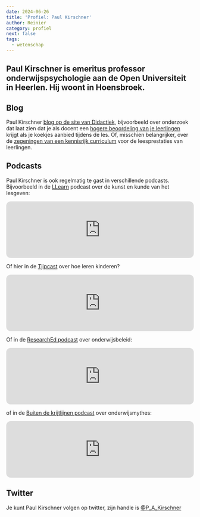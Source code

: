 ```yaml
---
date: 2024-06-26
title: 'Profiel: Paul Kirschner'
author: Reinier
category: profiel
next: false
tags:
  - wetenschap
---
```


Paul Kirschner is emeritus professor onderwijspsychologie aan de Open Universiteit in Heerlen. 
Hij woont in Hoensbroek.
---


## Blog
Paul Kirschner [blog op de site van Didactiek](https://didactiefonline.nl/blog/paul-kirschner), bijvoorbeeld over onderzoek dat laat zien dat je als docent een [hogere beoordeling van je leerlingen](https://didactiefonline.nl/blog/paul-kirschner/kirschner-ig-nobelprijs) krijgt als je koekjes aanbied tijdens de les. Of, misschien belangrijker, over de [zegeningen van een kennisrijk curriculum](https://didactiefonline.nl/blog/paul-kirschner/gaten-dichten-met-kennis) voor de leesprestaties van leerlingen.

## Podcasts

Paul Kirschner is ook regelmatig te gast in verschillende podcasts. Bijvoorbeeld in de [LLearn](llearn.html) podcast over de kunst en kunde van het lesgeven:

<iframe style="border-radius:12px" src="https://open.spotify.com/embed/episode/2QqUJV6EKY1n9UoIt7Cvcy?utm_source=generator" width="100%" height="152" frameBorder="0" allowfullscreen="" allow="autoplay; clipboard-write; encrypted-media; fullscreen; picture-in-picture" loading="lazy"></iframe>


Of hier in de [Tjipcast](tjipcastpodcast.md) over hoe leren kinderen?


<iframe style="border-radius:12px" src="https://open.spotify.com/embed/episode/1RbFc1zdK0Mhbg8FJ2cnLm?utm_source=generator" width="100%" height="152" frameBorder="0" allowfullscreen="" allow="autoplay; clipboard-write; encrypted-media; fullscreen; picture-in-picture" loading="lazy"></iframe>


Of in de [ResearchEd podcast](./researchedpodcast.md) over onderwijsbeleid:

<iframe style="border-radius:12px" src="https://open.spotify.com/embed/episode/2vquPfa8DP36mKVNCoM0D1?utm_source=generator" width="100%" height="152" frameBorder="0" allowfullscreen="" allow="autoplay; clipboard-write; encrypted-media; fullscreen; picture-in-picture" loading="lazy"></iframe>

of in de [Buiten de krijtlijnen podcast](krijtlijnenpodcast.md) over onderwijsmythes:

<iframe style="border-radius:12px" src="https://open.spotify.com/embed/episode/6DegUxsOg6MwHydZOVaPDz?utm_source=generator" width="100%" height="152" frameBorder="0" allowfullscreen="" allow="autoplay; clipboard-write; encrypted-media; fullscreen; picture-in-picture" loading="lazy"></iframe>


## Twitter

Je kunt Paul Kirschner volgen op twitter, zijn handle is [@P_A_Kirschner](https://twitter.com/P_A_Kirschner)


<Tweet tweet-id="1804895040101134366"/>
